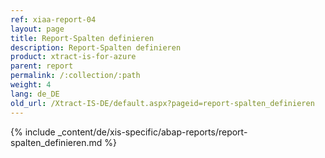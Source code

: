 ```yaml
---
ref: xiaa-report-04
layout: page
title: Report-Spalten definieren
description: Report-Spalten definieren
product: xtract-is-for-azure
parent: report
permalink: /:collection/:path
weight: 4
lang: de_DE
old_url: /Xtract-IS-DE/default.aspx?pageid=report-spalten_definieren
---
```

{% include _content/de/xis-specific/abap-reports/report-spalten_definieren.md %}
